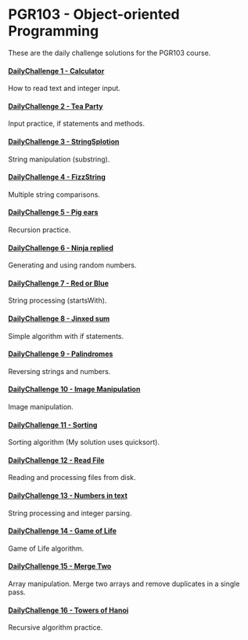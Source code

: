 PGR103 - Object-oriented Programming
====================================

These are the daily challenge solutions for the PGR103 course.

#### [DailyChallenge 1 - Calculator](DailyChallenge01.java)
How to read text and integer input.

#### [DailyChallenge 2 - Tea Party](DailyChallenge02.java)
Input practice, if statements and methods.

#### [DailyChallenge 3 - StringSplotion](DailyChallenge03.java)
String manipulation (substring).

#### [DailyChallenge 4 - FizzString](DailyChallenge04.java)
Multiple string comparisons.

#### [DailyChallenge 5 - Pig ears](DailyChallenge05.java)
Recursion practice.

#### [DailyChallenge 6 - Ninja replied](DailyChallenge06.java)
Generating and using random numbers.

#### [DailyChallenge 7 - Red or Blue](DailyChallenge07.java)
String processing (startsWith).

#### [DailyChallenge 8 - Jinxed sum](DailyChallenge08.java)
Simple algorithm with if statements.

#### [DailyChallenge 9 - Palindromes](DailyChallenge09.java)
Reversing strings and numbers.

#### [DailyChallenge 10 - Image Manipulation](DailyChallenge10.java)
Image manipulation.

#### [DailyChallenge 11 - Sorting](DailyChallenge11.java)
Sorting algorithm (My solution uses quicksort).

#### [DailyChallenge 12 - Read File](DailyChallenge12.java)
Reading and processing files from disk.

#### [DailyChallenge 13 - Numbers in text](DailyChallenge13.java)
String processing and integer parsing.

#### [DailyChallenge 14 - Game of Life](DailyChallenge14.java)
Game of Life algorithm.

#### [DailyChallenge 15 - Merge Two](DailyChallenge15.java)
Array manipulation. Merge two arrays and remove duplicates in a single pass.

#### [DailyChallenge 16 - Towers of Hanoi](DailyChallenge16.java)
Recursive algorithm practice.
